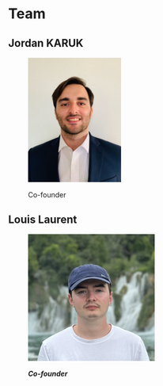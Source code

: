 # Team

## Jordan KARUK

<figure><img src=".gitbook/assets/KARUK.jpg" alt="" width="188"><figcaption><p>Co-founder</p></figcaption></figure>

## Louis Laurent

<figure><img src=".gitbook/assets/TPYQV6TCL-UQ14XKFDM-629f9ac1229b-512.png" alt="" width="256"><figcaption><p><em><strong>Co-founder</strong></em></p></figcaption></figure>
